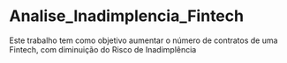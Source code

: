 # Analise_Inadimplencia_Fintech
Este trabalho tem como objetivo aumentar o número de contratos de uma Fintech, com diminuição do Risco de Inadimplência
